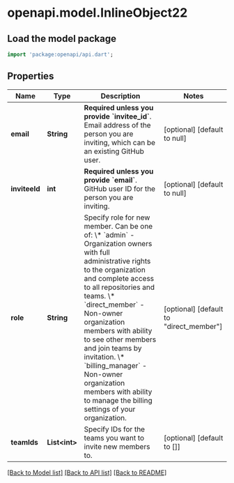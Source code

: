 # openapi.model.InlineObject22

## Load the model package
```dart
import 'package:openapi/api.dart';
```

## Properties
Name | Type | Description | Notes
------------ | ------------- | ------------- | -------------
**email** | **String** | **Required unless you provide &#x60;invitee_id&#x60;**. Email address of the person you are inviting, which can be an existing GitHub user. | [optional] [default to null]
**inviteeId** | **int** | **Required unless you provide &#x60;email&#x60;**. GitHub user ID for the person you are inviting. | [optional] [default to null]
**role** | **String** | Specify role for new member. Can be one of:   \\* &#x60;admin&#x60; - Organization owners with full administrative rights to the organization and complete access to all repositories and teams.   \\* &#x60;direct_member&#x60; - Non-owner organization members with ability to see other members and join teams by invitation.   \\* &#x60;billing_manager&#x60; - Non-owner organization members with ability to manage the billing settings of your organization. | [optional] [default to &quot;direct_member&quot;]
**teamIds** | **List&lt;int&gt;** | Specify IDs for the teams you want to invite new members to. | [optional] [default to []]

[[Back to Model list]](../README.md#documentation-for-models) [[Back to API list]](../README.md#documentation-for-api-endpoints) [[Back to README]](../README.md)


